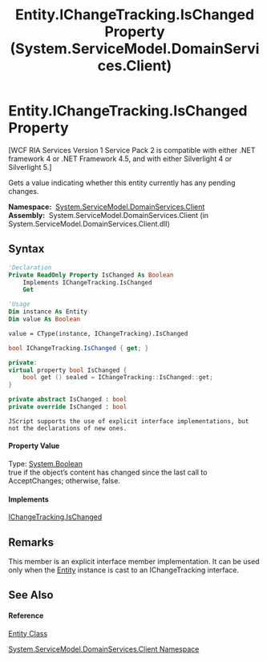 ﻿---
title: Entity.IChangeTracking.IsChanged Property  (System.ServiceModel.DomainServices.Client)
TOCTitle: IChangeTracking.IsChanged Property
ms:assetid: P:System.ServiceModel.DomainServices.Client.Entity.System#ComponentModel#IChangeTracking#IsChanged
ms:mtpsurl: https://msdn.microsoft.com/en-us/library/Ff422119(v=VS.91)
ms:contentKeyID: 28754594
ms.date: 01/27/2012
mtps_version: v=VS.91
f1_keywords:
- System.ServiceModel.DomainServices.Client.Entity.IChangeTracking.IsChanged
dev_langs:
- CSharp
- JScript
- VB
- FSharp
- c++
api_location:
- System.ServiceModel.DomainServices.Client.dll
api_name:
- System.ServiceModel.DomainServices.Client.Entity.get_IsChanged
- System.ServiceModel.DomainServices.Client.Entity.IsChanged
api_type:
- Managed
topic_type:
- apiref
- kbSyntax
product_family_name: VS
ROBOTS: INDEX,FOLLOW
---

# Entity.IChangeTracking.IsChanged Property

\[WCF RIA Services Version 1 Service Pack 2 is compatible with either .NET framework 4 or .NET Framework 4.5, and with either Silverlight 4 or Silverlight 5.\]

Gets a value indicating whether this entity currently has any pending changes.

**Namespace:**  [System.ServiceModel.DomainServices.Client](ff422479\(v=vs.91\).md)  
**Assembly:**  System.ServiceModel.DomainServices.Client (in System.ServiceModel.DomainServices.Client.dll)

## Syntax

``` vb
'Declaration
Private ReadOnly Property IsChanged As Boolean
    Implements IChangeTracking.IsChanged
    Get
```

``` vb
'Usage
Dim instance As Entity
Dim value As Boolean

value = CType(instance, IChangeTracking).IsChanged
```

``` csharp
bool IChangeTracking.IsChanged { get; }
```

``` c++
private:
virtual property bool IsChanged {
    bool get () sealed = IChangeTracking::IsChanged::get;
}
```

``` fsharp
private abstract IsChanged : bool
private override IsChanged : bool
```

``` jscript
JScript supports the use of explicit interface implementations, but not the declarations of new ones.
```

#### Property Value

Type: [System.Boolean](https://msdn.microsoft.com/en-us/library/a28wyd50)  
true if the object’s content has changed since the last call to AcceptChanges; otherwise, false.  

#### Implements

[IChangeTracking.IsChanged](https://msdn.microsoft.com/en-us/library/dc40k4t8)  

## Remarks

This member is an explicit interface member implementation. It can be used only when the [Entity](ff422907\(v=vs.91\).md) instance is cast to an IChangeTracking interface.

## See Also

#### Reference

[Entity Class](ff422907\(v=vs.91\).md)

[System.ServiceModel.DomainServices.Client Namespace](ff422479\(v=vs.91\).md)

